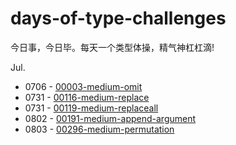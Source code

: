 # days-of-type-challenges

今日事，今日毕。每天一个类型体操，精气神杠杠滴!

Jul. 

- 0706 - [00003-medium-omit](./00003-medium-omit/README.md)
- 0731 - [00116-medium-replace](./00116-medium-replace/README.md)
- 0731 - [00119-medium-replaceall](./00119-medium-replaceall/README.md)
- 0802 - [00191-medium-append-argument](./00191-medium-append-argument/README.md)
- 0803 - [00296-medium-permutation](./00296-medium-permutation/README.md)